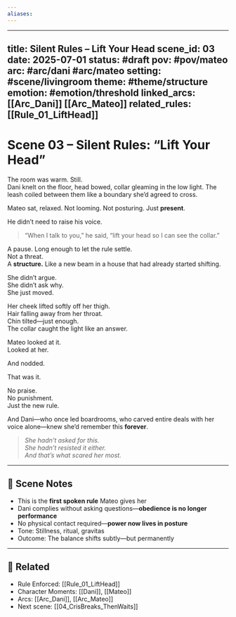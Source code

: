 ```yaml
---
aliases:
---
```

---
title: Silent Rules – Lift Your Head
scene_id: 03
date: 2025-07-01
status: #draft
pov: #pov/mateo
arc: #arc/dani #arc/mateo
setting: #scene/livingroom
theme: #theme/structure
emotion: #emotion/threshold
linked_arcs: [[Arc_Dani]] [[Arc_Mateo]]
related_rules: [[Rule_01_LiftHead]]
---

# Scene 03 – Silent Rules: “Lift Your Head”

The room was warm. Still.  
Dani knelt on the floor, head bowed, collar gleaming in the low light. The leash coiled between them like a boundary she’d agreed to cross.

Mateo sat, relaxed. Not looming. Not posturing. Just **present**.

He didn’t need to raise his voice.

> “When I talk to you,” he said, “lift your head so I can see the collar.”

A pause. Long enough to let the rule settle.  
Not a threat.  
A **structure.** Like a new beam in a house that had already started shifting.

She didn’t argue.  
She didn’t ask why.  
She just moved.

Her cheek lifted softly off her thigh.  
Hair falling away from her throat.  
Chin tilted—just enough.  
The collar caught the light like an answer.

Mateo looked at it.  
Looked at her.

And nodded.

That was it.

No praise.  
No punishment.  
Just the new rule.

And Dani—who once led boardrooms, who carved entire deals with her voice alone—knew she’d remember this **forever**.

> *She hadn’t asked for this.  
She hadn’t resisted it either.  
And that’s what scared her most.*

---

## 🧠 Scene Notes

- This is the **first spoken rule** Mateo gives her  
- Dani complies without asking questions—**obedience is no longer performance**  
- No physical contact required—**power now lives in posture**
- Tone: Stillness, ritual, gravitas
- Outcome: The balance shifts subtly—but permanently

---

## 🔗 Related

- Rule Enforced: [[Rule_01_LiftHead]]  
- Character Moments: [[Dani]], [[Mateo]]  
- Arcs: [[Arc_Dani]], [[Arc_Mateo]]  
- Next scene: [[04_CrisBreaks_ThenWaits]]  
